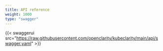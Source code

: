 ```yaml
---
title: API reference
weight: 1000
type: "swagger"
---
```


{{< swaggerui src="https://raw.githubusercontent.com/openclarity/kubeclarity/main/api/swagger.yaml" >}}
